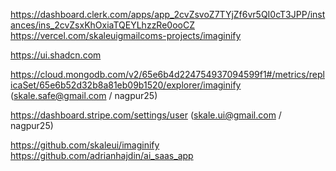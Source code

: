 https://dashboard.clerk.com/apps/app_2cvZsvoZ7TYjZf6vr5QI0cT3JPP/instances/ins_2cvZsxKhOxiaTQEYLhzzRe0ooCZ
https://vercel.com/skaleuigmailcoms-projects/imaginify

https://ui.shadcn.com

https://cloud.mongodb.com/v2/65e6b4d224754937094599f1#/metrics/replicaSet/65e6b52d32b8a81eb09b1520/explorer/imaginify
(skale.safe@gmail.com / nagpur25)

https://dashboard.stripe.com/settings/user (skale.ui@gmail.com / nagpur25)

https://github.com/skaleui/imaginify
https://github.com/adrianhajdin/ai_saas_app

